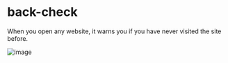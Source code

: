 # back-check
When you open any website, it warns you if you have never visited the site before.

![image](https://github.com/user-attachments/assets/0631a22e-5a19-4af8-a873-b6bec854b0c5)

